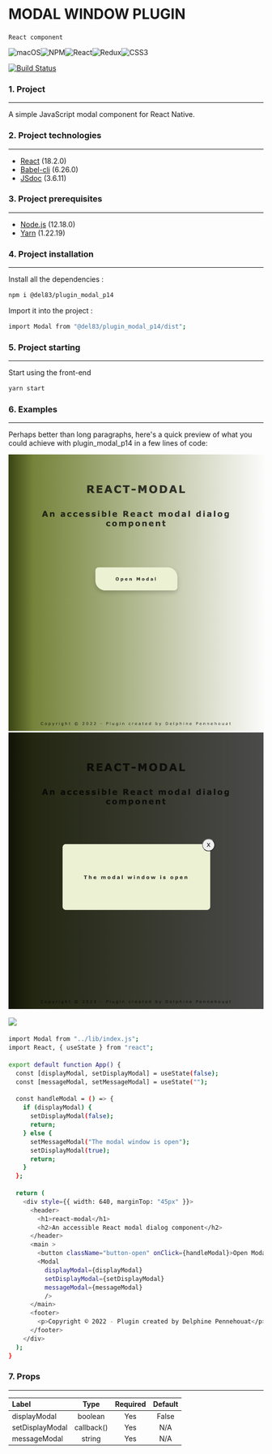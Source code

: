 # MODAL WINDOW PLUGIN

`React component`

![macOS](https://img.shields.io/badge/mac%20os-000000?style=for-the-badge&logo=macos&logoColor=F0F0F0)![NPM](https://img.shields.io/badge/NPM-%23000000.svg?style=for-the-badge&logo=npm&logoColor=white)![React](https://img.shields.io/badge/react-%2320232a.svg?style=for-the-badge&logo=react&logoColor=%2361DAFB)![Redux](https://img.shields.io/badge/redux-%23593d88.svg?style=for-the-badge&logo=redux&logoColor=white)![CSS3](https://img.shields.io/badge/css3-%231572B6.svg?style=for-the-badge&logo=css3&logoColor=white)

[![Build Status](https://travis-ci.org/joemccann/dillinger.svg?branch=master)](https://travis-ci.org/joemccann/dillinger)

### 1. Project

---

A simple JavaScript modal component for React Native.

### 2. Project technologies

---

- [React](https://fr.reactjs.org/) (18.2.0)
- [Babel-cli](https://babeljs.io/) (6.26.0)
- [JSdoc](https://jsdoc.app/) (3.6.11)

### 3. Project prerequisites

---

- [Node.js](https://nodejs.org/) (12.18.0)
- [Yarn](https://classic.yarnpkg.com/lang/en/docs/install/#mac-stable) (1.22.19)

### 4. Project installation

---

Install all the dependencies :

```sh
npm i @del83/plugin_modal_p14
```

Import it into the project :

```sh
import Modal from "@del83/plugin_modal_p14/dist";
```

### 5. Project starting

---

Start using the front-end

```sh
yarn start
```

### 6. Examples

---

Perhaps better than long paragraphs, here's a quick
preview of what you could achieve with plugin_modal_p14 in a few lines of code:

![alt text](https://github.com/Del83/plugin_modal_p14/blob/master/demo1.png "demo1")![alt text](https://github.com/Del83/plugin_modal_p14/blob/master/demo2.png "demo2")

![](./demo_plugin_modal.gif)

```sh
import Modal from "../lib/index.js";
import React, { useState } from "react";

export default function App() {
  const [displayModal, setDisplayModal] = useState(false);
  const [messageModal, setMessageModal] = useState("");

  const handleModal = () => {
    if (displayModal) {
      setDisplayModal(false);
      return;
    } else {
      setMessageModal("The modal window is open");
      setDisplayModal(true);
      return;
    }
  };

  return (
    <div style={{ width: 640, marginTop: "45px" }}>
      <header>
        <h1>react-modal</h1>
        <h2>An accessible React modal dialog component</h2>
      </header>
      <main >
        <button className="button-open" onClick={handleModal}>Open Modal</button>
        <Modal
          displayModal={displayModal}
          setDisplayModal={setDisplayModal}
          messageModal={messageModal}
          />
      </main>
      <footer>
        <p>Copyright © 2022 - Plugin created by Delphine Pennehouat</p>
      </footer>
    </div>
  );
}
```

### 7. Props

---

| Label           |    Type    | Required | Default |
| :-------------- | :--------: | :------: | :-----: |
| displayModal    |  boolean   |   Yes    |  False  |
| setDisplayModal | callback() |   Yes    |   N/A   |
| messageModal    |   string   |   Yes    |   N/A   |
